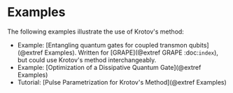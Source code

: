 # Examples

The following examples illustrate the use of Krotov's method:

* Example: [Entangling quantum gates for coupled transmon qubits](@extref Examples). Written for [GRAPE](@extref GRAPE :doc:`index`), but could use Krotov's method interchangeably.
* Example: [Optimization of a Dissipative Quantum Gate](@extref Examples)
* Tutorial: [Pulse Parametrization for Krotov's Method](@extref Examples)
